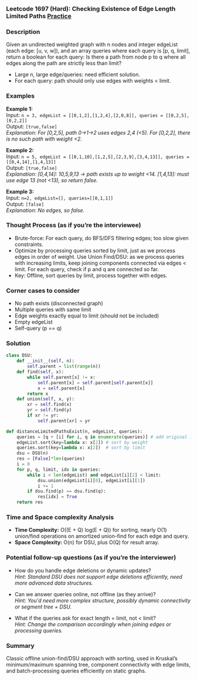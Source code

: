 ### Leetcode 1697 (Hard): Checking Existence of Edge Length Limited Paths [Practice](https://leetcode.com/problems/checking-existence-of-edge-length-limited-paths)

### Description  
Given an undirected weighted graph with n nodes and integer edgeList (each edge: [u, v, w]), and an array queries where each query is [p, q, limit], return a boolean for each query: Is there a path from node p to q where all edges along the path are strictly less than limit?
- Large n, large edge/queries: need efficient solution.
- For each query: path should only use edges with weights < limit.

### Examples  

**Example 1:**  
Input: `n = 3, edgeList = [[0,1,2],[1,2,4],[2,0,8]], queries = [[0,2,5],[0,2,2]]`  
Output: `[true,false]`  
*Explanation: For [0,2,5], path 0→1→2 uses edges 2,4 (<5). For [0,2,2], there is no such path with weight <2.*

**Example 2:**  
Input: `n = 5, edgeList = [[0,1,10],[1,2,5],[2,3,9],[3,4,13]], queries = [[0,4,14],[1,4,13]]`  
Output: `[true,false]`  
*Explanation: [0,4,14]: 10,5,9,13 → path exists up to weight <14. [1,4,13]: must use edge 13 (not <13), so return false.*

**Example 3:**  
Input: `n=2, edgeList=[], queries=[[0,1,1]]`  
Output: `[false]`  
*Explanation: No edges, so false.*

### Thought Process (as if you’re the interviewee)  
- Brute-force: For each query, do BFS/DFS filtering edges; too slow given constraints.
- Optimize by processing queries sorted by limit, just as we process edges in order of weight. Use Union Find/DSU: as we process queries with increasing limits, keep joining components connected via edges < limit. For each query, check if p and q are connected so far.
- Key: Offline, sort queries by limit, process together with edges.

### Corner cases to consider  
- No path exists (disconnected graph)
- Multiple queries with same limit
- Edge weights exactly equal to limit (should not be included)
- Empty edgeList
- Self-query (p == q)

### Solution

```python
class DSU:
    def __init__(self, n):
        self.parent = list(range(n))
    def find(self, x):
        while self.parent[x] != x:
            self.parent[x] = self.parent[self.parent[x]]
            x = self.parent[x]
        return x
    def union(self, x, y):
        xr = self.find(x)
        yr = self.find(y)
        if xr != yr:
            self.parent[xr] = yr

def distanceLimitedPathsExist(n, edgeList, queries):
    queries = [q + [i] for i, q in enumerate(queries)] # add original index
    edgeList.sort(key=lambda x: x[2]) # sort by weight
    queries.sort(key=lambda x: x[2])  # sort by limit
    dsu = DSU(n)
    res = [False]*len(queries)
    i = 0
    for p, q, limit, idx in queries:
        while i < len(edgeList) and edgeList[i][2] < limit:
            dsu.union(edgeList[i][0], edgeList[i][1])
            i += 1
        if dsu.find(p) == dsu.find(q):
            res[idx] = True
    return res
```

### Time and Space complexity Analysis  
- **Time Complexity:** O((E + Q) log(E + Q)) for sorting, nearly O(1) union/find operations on amortized union-find for each edge and query.
- **Space Complexity:** O(n) for DSU, plus O(Q) for result array.

### Potential follow-up questions (as if you’re the interviewer)  
- How do you handle edge deletions or dynamic updates?  
  *Hint: Standard DSU does not support edge deletions efficiently, need more advanced data structures.*

- Can we answer queries online, not offline (as they arrive)?  
  *Hint: You'd need more complex structure, possibly dynamic connectivity or segment tree + DSU.*

- What if the queries ask for exact length = limit, not < limit?  
  *Hint: Change the comparison accordingly when joining edges or processing queries.*

### Summary
Classic offline union-find/DSU approach with sorting, used in Kruskal’s minimum/maximum spanning tree, component connectivity with edge limits, and batch-processing queries efficiently on static graphs.